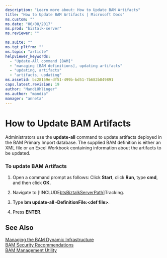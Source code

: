 ```yaml
---
description: "Learn more about: How to Update BAM Artifacts"
title: "How to Update BAM Artifacts | Microsoft Docs"
ms.custom: ""
ms.date: "06/08/2017"
ms.prod: "biztalk-server"
ms.reviewer: ""

ms.suite: ""
ms.tgt_pltfrm: ""
ms.topic: "article"
helpviewer_keywords: 
  - "Update-All command [BAM]"
  - "managing [BAM definitions], updating artifacts"
  - "updating, artifacts"
  - "artifacts, updating"
ms.assetid: bc28159e-df51-499b-bd51-7b682b849891
caps.latest.revision: 19
author: "MandiOhlinger"
ms.author: "mandia"
manager: "anneta"
---
```

# How to Update BAM Artifacts
Administrators use the **update-all** command to update artifacts deployed in the BAM Primary Import database. The supplied BAM definition is either an XML file or an Excel Workbook containing information about the artifacts to be updated.  
  
### To update BAM Artifacts  
  
1. Open a command prompt as follows: Click **Start**, click **Run**, type **cmd**, and then click **OK**.  
  
2. Navigate to [!INCLUDE[btsBiztalkServerPath](../includes/btsbiztalkserverpath-md.md)]Tracking.  
  
3. Type **bm update-all -DefinitionFile:\<def file\>**.  
  
4. Press **ENTER**.  
  
## See Also  
 [Managing the BAM Dynamic Infrastructure](../core/managing-the-bam-dynamic-infrastructure.md)   
 [BAM Security Recommendations](../core/bam-security-recommendations.md)   
 [BAM Management Utility](../core/bam-management-utility.md)
